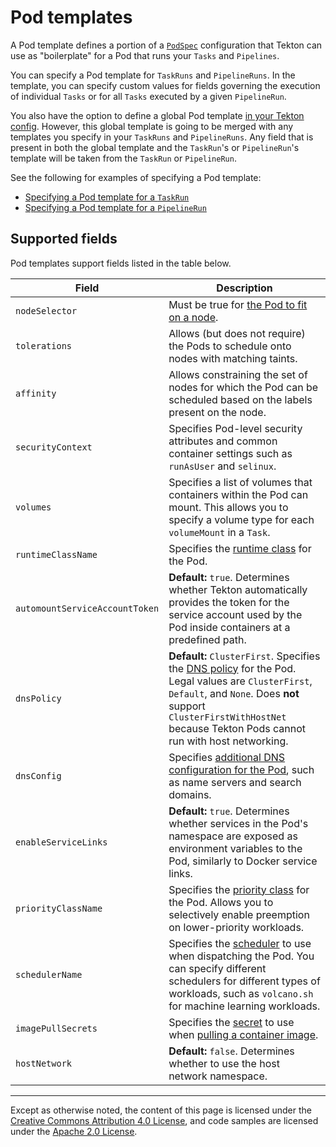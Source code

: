 <!--
---
linkTitle: "Pod templates"
weight: 1400
---
-->
# Pod templates

A Pod template defines a portion of a [`PodSpec`](https://kubernetes.io/docs/reference/generated/kubernetes-api/v1.18/#pod-v1-core)
configuration that Tekton can use as "boilerplate" for a Pod that runs your `Tasks` and `Pipelines`.

You can specify a Pod template for `TaskRuns` and `PipelineRuns`. In the template, you can specify custom values for fields governing
the execution of individual `Tasks` or for all `Tasks` executed by a given `PipelineRun`.

You also have the option to define a global Pod template [in your Tekton config](./install.md#customizing-basic-execution-parameters).
However, this global template is going to be merged with any templates
you specify in your `TaskRuns` and `PipelineRuns`. Any field that is
present in both the global template and the `TaskRun`'s or
`PipelineRun`'s template will be taken from the `TaskRun` or `PipelineRun`.

See the following for examples of specifying a Pod template:
- [Specifying a Pod template for a `TaskRun`](./taskruns.md#specifying-a-pod-template)
- [Specifying a Pod template for a `PipelineRun`](./pipelineruns.md#specifying-a-pod-template)

## Supported fields

Pod templates support fields listed in the table below.

<table>
	<thead>
		<th>Field</th>
		<th>Description</th>
	</thead>
	<tbody>
		<tr>
			<td><code>nodeSelector</code></td>
			<td>Must be true for <a href=https://kubernetes.io/docs/concepts/configuration/assign-pod-node/>the Pod to fit on a node</a>.</td>
		</tr>
		<tr>
			<td><code>tolerations</code></td>
			<td>Allows (but does not require) the Pods to schedule onto nodes with matching taints.</td>
		</tr>
		<tr>
			<td><code>affinity</code></td>
			<td>Allows constraining the set of nodes for which the Pod can be scheduled based on the labels present on the node.</td>
		</tr>
		<tr>
			<td><code>securityContext</code></td>
			<td>Specifies Pod-level security attributes and common container settings such as <code>runAsUser</code> and <code>selinux</code>.</td>
		</tr>
		<tr>
			<td><code>volumes</code></td>
			<td>Specifies a list of volumes that containers within the Pod can mount. This allows you to specify a volume type for each <code>volumeMount</code> in a <code>Task</code>.</td>
		</tr>
		<tr>
			<td><code>runtimeClassName</code></td>
			<td>Specifies the <a href=https://kubernetes.io/docs/concepts/containers/runtime-class/>runtime class</a> for the Pod.</td>
		</tr>
		<tr>
			<td><code>automountServiceAccountToken</code></td>
			<td><b>Default:</b> <code>true</code>. Determines whether Tekton automatically provides the token for the service account used by the Pod inside containers at a predefined path.</td>
		</tr>
		<tr>
			<td><code>dnsPolicy</code></td>
			<td><b>Default:</b> <code>ClusterFirst</code>. Specifies the <a href=https://kubernetes.io/docs/concepts/services-networking/dns-pod-service/#pod-s-dns-policy>DNS policy</a>
                for the Pod. Legal values are <code>ClusterFirst</code>, <code>Default</code>, and <code>None</code>. Does <b>not</b> support <code>ClusterFirstWithHostNet</code>
                because Tekton Pods cannot run with host networking.</td>
		</tr>
		<tr>
			<td><code>dnsConfig</code></td>
			<td>Specifies <a href=https://kubernetes.io/docs/concepts/services-networking/dns-pod-service/#pod-s-dns-config>additional DNS configuration for the Pod</a>, such as name servers and search domains.</td>
		</tr>
		<tr>
			<td><code>enableServiceLinks</code></td>
			<td><b>Default:</b> <code>true</code>. Determines whether services in the Pod's namespace are exposed as environment variables to the Pod, similarly to Docker service links.</td>
		</tr>
		<tr>
			<td><code>priorityClassName</code></td>
			<td>Specifies the <a href=https://kubernetes.io/docs/concepts/configuration/pod-priority-preemption/>priority class</a> for the Pod. Allows you to selectively enable preemption on lower-priority workloads.</td>
		</tr>
		<tr>
			<td><code>schedulerName</code></td>
			<td>Specifies the <a href=https://kubernetes.io/docs/tasks/administer-cluster/configure-multiple-schedulers/>scheduler</a> to use when dispatching the Pod. You can specify different schedulers for different types of
                workloads, such as <code>volcano.sh</code> for machine learning workloads.</td>
		</tr>
		<tr>
			<td><code>imagePullSecrets</code></td>
			<td>Specifies the <a href=https://kubernetes.io/docs/concepts/configuration/secret/>secret</a> to use when <a href=https://kubernetes.io/docs/tasks/configure-pod-container/pull-image-private-registry/>
                pulling a container image</a>.</td>
		</tr>
		<tr>
			<td><code>hostNetwork</code></td>
			<td><b>Default:</b> <code>false</code>. Determines whether to use the host network namespace.</td>
		</tr>
	</tbody>
</table>

---

Except as otherwise noted, the content of this page is licensed under the
[Creative Commons Attribution 4.0 License](https://creativecommons.org/licenses/by/4.0/),
and code samples are licensed under the
[Apache 2.0 License](https://www.apache.org/licenses/LICENSE-2.0).
